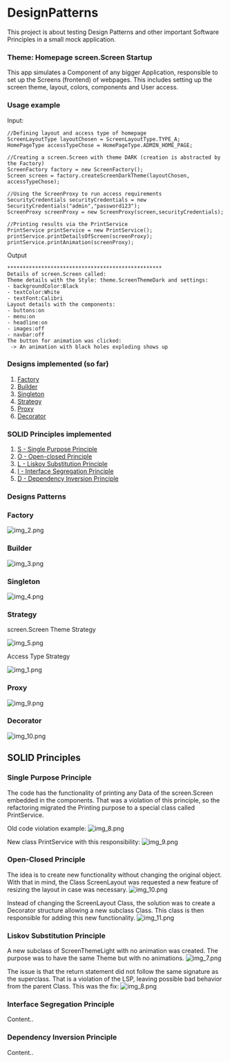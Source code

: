 # DesignPatterns
This project is about testing Design Patterns and other important Software Principles in a small mock application. 

### Theme: Homepage screen.Screen Startup
This app simulates a Component of any bigger Application, responsible to set up the Screens (frontend) of webpages. This includes setting up the screen theme, layout, colors, components and User access.

### Usage example
Input:
``` 
//Defining layout and access type of homepage
ScreenLayoutType layoutChosen = ScreenLayoutType.TYPE_A;
HomePageType accessTypeChose = HomePageType.ADMIN_HOME_PAGE;

//Creating a screen.Screen with theme DARK (creation is abstracted by the Factory)
ScreenFactory factory = new ScreenFactory();
Screen screen = factory.createScreenDarkTheme(layoutChosen, accessTypeChose);

//Using the ScreenProxy to run access requirements
SecurityCredentials securityCredentials = new SecurityCredentials("admin","password123");
ScreenProxy screenProxy = new ScreenProxy(screen,securityCredentials);

//Printing results via the PrintService
PrintService printService = new PrintService();
printService.printDetailsOfScreen(screenProxy);
printService.printAnimation(screenProxy);
```
Output
``` 
**************************************************
Details of screen.Screen called:
Theme details with the Style: theme.ScreenThemeDark and settings:
- backgroundColor:Black
- textColor:White
- textFont:Calibri
Layout details with the components: 
- buttons:on
- menu:on
- headline:on
- images:off
- navbar:off
The button for animation was clicked:
 -> An animation with black holes exploding shows up

```

### Designs implemented (so far)
1. [Factory](#factory)
2. [Builder](#builder)
3. [Singleton](#singleton)
4. [Strategy](#strategy)
5. [Proxy](#proxy)
6. [Decorator](#decorator)

### SOLID Principles implemented
1. [S - Single Purpose Principle](#single-purpose-principle)
2. [O - Open-closed Principle](#open-closed-principle)
3. [L - Liskov Substitution Principle](#liskov-substitution-principle)
4. [I - Interface Segregation Principle](#interface-segregation-principle)
5. [D - Dependency Inversion Principle](#dependency-inversion-principle)


### Designs Patterns
### Factory
![img_2.png](assets/img_2.png)

### Builder
![img_3.png](assets/img_3.png)

### Singleton
![img_4.png](assets/img_4.png)

### Strategy
screen.Screen Theme Strategy

![img_5.png](assets/img.png)

Access Type Strategy

![img_1.png](assets/img_1.png)

### Proxy
![img_9.png](assets/img_9.png)

### Decorator
![img_10.png](assets/img_10.png)

## SOLID Principles

### Single Purpose Principle
The code has the functionality of printing any Data of the screen.Screen embedded in the components. That was a violation of this principle, so the refactoring migrated the Printing purpose to a special class called PrintService.

Old code violation example:
![img_8.png](assets/img_6.png)

New class PrintService with this responsibility:
![img_9.png](assets/img_5.png)

### Open-Closed Principle
The idea is to create new functionality without changing the original object. With that in mind, the Class ScreenLayout was requested a new feature of resizing the layout in case was necessary.
![img_10.png](assets/img10.png)

Instead of changing the ScreenLayout Class, the solution was to create a Decorator structure allowing a new subclass Class. This class is then responsible for adding this new functionality.
![img_11.png](assets/img_11.png)

### Liskov Substitution Principle
A new subclass of ScreenThemeLight with no animation was created. The purpose was to have the same Theme but with no animations.
![img_7.png](assets/img_7.png)

The issue is that the return statement did not follow the same signature as the superclass. That is a violation of the LSP, leaving possible bad behavior from the parent Class. This was the fix:
![img_8.png](assets/img_8.png)

### Interface Segregation Principle
Content..

### Dependency Inversion Principle
Content..